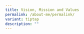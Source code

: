 ```yaml
---
title: Vision, Mission and Values
permalink: /about-me/permalink/
variant: tiptap
description: ""
---
```

